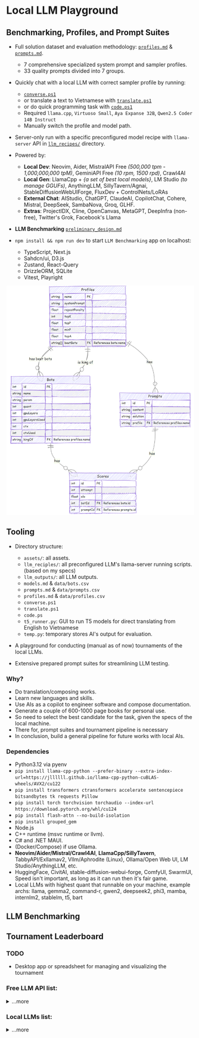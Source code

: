 # Local LLM Playground

## Benchmarking, Profiles, and Prompt Suites

- Full solution dataset and evaluation methodology: [`profiles.md`](./profiles.md) & [`prompts.md`](./prompts.md).

  - 7 comprehensive specialized system prompt and sampler profiles.
  - 33 quality prompts divided into 7 groups.

- Quickly chat with a local LLM with correct sampler profile by running:

  - [`converse.ps1`](./converse.ps1)
  - or translate a text to Vietnamese with [`translate.ps1`](./translate.ps1)
  - or do quick programming task with [`code.ps1`](./code.ps1)
  - Required `llama.cpp`, `Virtuoso Small`, `Aya Expanse 32B`, `Qwen2.5 Coder 14B Instruct`
  - Manually switch the profile and model path.

- Server-only run with a specific preconfigured model recipe with `llama-server` API in [`llm_recipes/`](./llm_recipes) directory.

- Powered by:

  - **Local Dev**: Neovim, Aider, MistralAPI Free _(500,000 tpm - 1,000,000,000 tpM)_, GeminiAPI Free _(10 rpm, 1500 rpd)_, Crawl4AI
  - **Local Gen**: LlamaCpp + _{a set of best local models}_, LM Studio _(to manage GGUFs)_, AnythingLLM, SillyTavern/Agnai, StableDiffusionWebUIForge, FluxDev + ControlNets/LoRAs
  - **External Chat**: AIStudio, ChatGPT, ClaudeAI, CopilotChat, Cohere, Mistral, DeepSeek, SambaNova, Groq, GLHF.
  - **Extras**: ProjectIDX, Cline, OpenCanvas, MetaGPT, DeepInfra (non-free), Twitter's Grok, Facebook's Llama

- **LLM Benchmarking** [`preliminary_design.md`](./preliminary_design.md)

- `npm install && npm run dev` to start `LLM Benchmarking` app on localhost:

  - TypeScript, Next.js
  - Sahdcn/ui, D3.js
  - Zustand, React-Query
  - DrizzleORM, SQLite
  - Vitest, Playright

![ER Diagram](./assets/design/erdiagram.png)

## Tooling

- Directory structure:

  - `assets/`: all assets.
  - `llm_reciples/`: all preconfigured LLM's llama-server running scripts. (based on my specs)
  - `llm_outputs/`: all LLM outputs.
  - `models.md` & `data/bots.csv`
  - `prompts.md` & `data/prompts.csv`
  - `profiles.md` & `data/profiles.csv`
  - `converse.ps1`
  - `translate.ps1`
  - `code.ps`
  - `t5_runner.py`: GUI to run T5 models for direct translating from English to Vietnamese
  - `temp.py`: temporary stores AI's output for evaluation.

- A playground for conducting (manual as of now) tournaments of the local LLMs.
- Extensive prepared prompt suites for streamlining LLM testing.

### Why?

- Do translation/composing works.
- Learn new languages and skills.
- Use AIs as a copilot to engineer software and compose documentation.
- Generate a couple of 600-1000 page books for personal use.
- So need to select the best candidate for the task, given the specs of the local machine.
- There for, prompt suites and tournament pipeline is necessary
- In conclusion, build a general pipeline for future works with local AIs.

### Dependencies

- Python3.12 via pyenv
- `pip install llama-cpp-python --prefer-binary --extra-index-url=https://jllllll.github.io/llama-cpp-python-cuBLAS-wheels/AVX2/cu122`
- `pip install transformers ctransformers accelerate sentencepiece bitsandbytes tk requests Pillow`
- `pip install torch torchvision torchaudio --index-url https://download.pytorch.org/whl/cu124`
- `pip install flash-attn --no-build-isolation`
- `pip install grouped_gem`
- Node.js
- C++ runtime (msvc runtime or llvm).
- C# and .NET MAUI.
- (Docker/Compose) if use Ollama.
- **Neovim/Aider/Mistral/Crawl4AI**, **LlamaCpp/SillyTavern**, TabbyAPI/Exllamav2, Vllm/Aphrodite (Linux), Ollama/Open Web UI, LM Studio/AnythingLLM, etc.
- HuggingFace, CivitAI, stable-diffusion-webui-forge, ComfyUI, SwarmUI, Speed isn't important, as long as it can run then it's fair game.
- Local LLMs with highest quant that runnable on your machine, example archs: llama, gemma2, command-r, gwen2, deepseek2, phi3, mamba, internlm2, stablelm, t5, bart

## LLM Benchmarking

## Tournament Leaderboard

### TODO

- Desktop app or spreadsheet for managing and visualizing the tournament

### Free LLM API list:

<details>
    <summary>...more</summary>

#### GLHF

1. Llama 3.1 405B Instruct
1. Deepseek 2.5
1. Aria
1. Command R Plus
1. Athene v2 Chat
1. Magnum v4 123B
1. Llama 3.1 Nemotron 70B Instruct HF

#### Mistral

1. Mistral Large 2411
1. Mistral 8x22B
1. Codestral

#### Groq

1. Llama 3.2 90B Text Preview
1. Llama 3.3 70B Versatile

#### SambaNova Cloud

1. LLama 3.2 90B Vision Instruct
1. Qwen 2.5 72B Instruct
1. QwQ 32B Preview

#### Google AI Studio or Project IDX

1. Gemini 2.0 Flash Experimental
1. Gemini Experimental 1206
1. Gemini 2.0 Flash Thinking Experimental

#### DeepSeek

1. DeepSeek-R1-Lite-Preview

#### Big Brother

1. ChatGPT 4o
1. Claude 3.5 Sonnet
1. Copilot Chat

</details>

### Local LLMs list:

<details>
    <summary>...more</summary>

#### 12B - 70B

- Llama-3.1-Nemotron-70B-Instruct-HF-IQ2_M (24.12 GB)
- Llama-3.3-70B-Instruct.i1-IQ2_M (24.12 GB)
- Qwen2.5-32B-Instruct-Q5_K_L (23.74 GB)
- Mistral-Small-Instruct-2409-Q8_0 (23.64 GB)
- Codestral-22B-v0.1-Q8_0 (23.64 GB)
- aya-expanse-32b-Q5_K_L (23.56 GB)
- c4ai-command-r-08-2024-Q5_K_L (23.56 GB)
- magnum-v4-27b-Q6_K_L (22.63 GB)
- Mixtral-8x7B-Instruct-v0.1-exhaustive-LoRA.i1-IQ3_M (21.43 GB)
- qwen2.5-coder-14b-instruct-q8_0 (15.70 GB)
- Virtuoso-Small-Q8_0 (15.70 GB)
- phi-4-Q8_0 (15.58 GB)
- Mistral-Nemo-Instruct-2407-Q8_0 (13.02 GB)

#### 4B - 11B

- codegeex4-all-9b-Q8_0 (9.99 GB)
- aya-expanse-8b-Q8_0 (8.54 GB)
- c4ai-command-r7b-12-2024-q8_0 (8.54 GB)
- Hermes-3-Llama-3.1-8B-Q8_0 (8.54 GB)
- Ministral-8B-Instruct-2410-Q8_0 (8.53 GB)
- Nemotron-Mini-4B-Instruct-f16 (8.39 GB)
- Qwen2.5-Coder-7B-Instruct-Q8_0 (8.10 GB)
- SeaLLMs-v3-7B-Chat-Q8_0 (8.10 GB)
- Llava-v1.5-7B-Q8_0 (7.79 GB)
- falcon-mamba-7b-instruct-Q8_0 (7.77 GB)
- codeqwen-1_5-7b-chat-q8_0 (7.71 GB)
- mathstral-7B-v0.1.Q8_0 (7.70 GB)
- rho-math-7b-v0.1-Q8_0 (7.70 GB)

#### 0.1B - 3.8B

- Phi-3.5-mini-instruct.f16 (7.64 GB)
- Ministral-3b-instruct.f16 (6.63 GB)
- Hermes-3-Llama-3.2-3B-f16 (6.43 GB)
- Llama-Doctor-3.2-3B-Instruct-f16 (6.43 GB)
- Qwen2.5-Coder-3B-Instruct-f16 (6.18 GB)
- SmolLM2-1.7B-Instruct-f16 (3.42 GB)
- Llama-3.2-1B-Instruct-f16 (2.48 GB)
- Qwen2.5-Coder-0.5B-Instruct-f16 (994.16 MB)
- Qwen2.5-0.5B-Instruct-f16 (994.16 MB)
- SmolLM2-360M-Instruct-f16 (725.55 MB)
- SmolLM2-135M-Instruct-f16 (270.89 MB)

</details>
